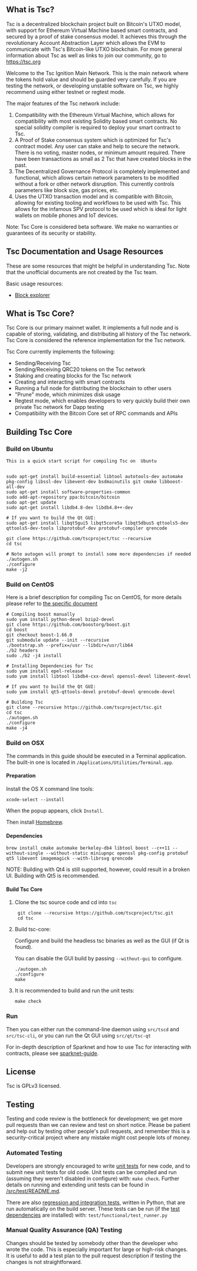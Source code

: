 What is Tsc?
-------------

Tsc is a decentralized blockchain project built on Bitcoin's UTXO model, with support for Ethereum Virtual Machine based smart contracts, and secured by a proof of stake consensus model. It achieves this through the revolutionary Account Abstraction Layer which allows the EVM to communicate with Tsc's Bitcoin-like UTXO blockchain. For more general information about Tsc as well as links to join our community, go to https://tsc.org

Welcome to the Tsc Ignition Main Network. This is the main network where the tokens hold value and should be guarded very carefully. If you are testing the network, or developing unstable software on Tsc, we highly recommend using either testnet or regtest mode. 

The major features of the Tsc network include:

1. Compatibility with the Ethereum Virtual Machine, which allows for compatibility with most existing Solidity based smart contracts. No special solidity compiler is required to deploy your smart contract to Tsc. 
2. A Proof of Stake consensus system which is optimized for Tsc's contract model. Any user can stake and help to secure the network. There is no voting, master nodes, or minimum amount required. There have been transactions as small as 2 Tsc that have created blocks in the past. 
3. The Decentralized Governance Protocol is completely implemented and functional, which allows certain network parameters to be modified without a fork or other network disruption. This currently controls parameters like block size, gas prices, etc. 
4. Uses the UTXO transaction model and is compatible with Bitcoin, allowing for existing tooling and workflows to be used with Tsc. This allows for the infamous SPV protocol to be used which is ideal for light wallets on mobile phones and IoT devices.

Note: Tsc Core is considered beta software. We make no warranties or guarantees of its security or stability.

Tsc Documentation and Usage Resources
---------------

These are some resources that might be helpful in understanding Tsc. Note that the unofficial documents are not created by the Tsc team.

Basic usage resources:

* [Block explorer](http://block.tschain.top/tsc-explorer/)


What is Tsc Core?
------------------

Tsc Core is our primary mainnet wallet. It implements a full node and is capable of storing, validating, and distributing all history of the Tsc network. Tsc Core is considered the reference implementation for the Tsc network. 

Tsc Core currently implements the following:

* Sending/Receiving Tsc
* Sending/Receiving QRC20 tokens on the Tsc network
* Staking and creating blocks for the Tsc network
* Creating and interacting with smart contracts
* Running a full node for distributing the blockchain to other users
* "Prune" mode, which minimizes disk usage
* Regtest mode, which enables developers to very quickly build their own private Tsc network for Dapp testing
* Compatibility with the Bitcoin Core set of RPC commands and APIs


Building Tsc Core
----------

### Build on Ubuntu

    This is a quick start script for compiling Tsc on  Ubuntu


    sudo apt-get install build-essential libtool autotools-dev automake pkg-config libssl-dev libevent-dev bsdmainutils git cmake libboost-all-dev
    sudo apt-get install software-properties-common
    sudo add-apt-repository ppa:bitcoin/bitcoin
    sudo apt-get update
    sudo apt-get install libdb4.8-dev libdb4.8++-dev

    # If you want to build the Qt GUI:
    sudo apt-get install libqt5gui5 libqt5core5a libqt5dbus5 qttools5-dev qttools5-dev-tools libprotobuf-dev protobuf-compiler qrencode

    git clone https://github.com/tscproject/tsc --recursive
    cd tsc

    # Note autogen will prompt to install some more dependencies if needed
    ./autogen.sh
    ./configure 
    make -j2
    
### Build on CentOS

Here is a brief description for compiling Tsc on CentOS, for more details please refer to [the specific document](https://github.com/tscproject/tsc/blob/master/doc/build-unix.md)

    # Compiling boost manually
    sudo yum install python-devel bzip2-devel
    git clone https://github.com/boostorg/boost.git
    cd boost
    git checkout boost-1.66.0
    git submodule update --init --recursive
    ./bootstrap.sh --prefix=/usr --libdir=/usr/lib64
    ./b2 headers
    sudo ./b2 -j4 install
    
    # Installing Dependencies for Tsc
    sudo yum install epel-release
    sudo yum install libtool libdb4-cxx-devel openssl-devel libevent-devel
    
    # If you want to build the Qt GUI:
    sudo yum install qt5-qttools-devel protobuf-devel qrencode-devel
    
    # Building Tsc
    git clone --recursive https://github.com/tscproject/tsc.git
    cd tsc
    ./autogen.sh
    ./configure
    make -j4

### Build on OSX

The commands in this guide should be executed in a Terminal application.
The built-in one is located in `/Applications/Utilities/Terminal.app`.

#### Preparation

Install the OS X command line tools:

`xcode-select --install`

When the popup appears, click `Install`.

Then install [Homebrew](https://brew.sh).

#### Dependencies

    brew install cmake automake berkeley-db4 libtool boost --c++11 --without-single --without-static miniupnpc openssl pkg-config protobuf qt5 libevent imagemagick --with-librsvg qrencode

NOTE: Building with Qt4 is still supported, however, could result in a broken UI. Building with Qt5 is recommended.

#### Build Tsc Core

1. Clone the tsc source code and cd into `tsc`

        git clone --recursive https://github.com/tscproject/tsc.git
        cd tsc

2.  Build tsc-core:

    Configure and build the headless tsc binaries as well as the GUI (if Qt is found).

    You can disable the GUI build by passing `--without-gui` to configure.

        ./autogen.sh
        ./configure
        make

3.  It is recommended to build and run the unit tests:

        make check

### Run

Then you can either run the command-line daemon using `src/tscd` and `src/tsc-cli`, or you can run the Qt GUI using `src/qt/tsc-qt`

For in-depth description of Sparknet and how to use Tsc for interacting with contracts, please see [sparknet-guide](doc/sparknet-guide.md).

License
-------

Tsc is GPLv3 licensed.


Testing
-------

Testing and code review is the bottleneck for development; we get more pull
requests than we can review and test on short notice. Please be patient and help out by testing
other people's pull requests, and remember this is a security-critical project where any mistake might cost people
lots of money.

### Automated Testing

Developers are strongly encouraged to write [unit tests](src/test/README.md) for new code, and to
submit new unit tests for old code. Unit tests can be compiled and run
(assuming they weren't disabled in configure) with: `make check`. Further details on running
and extending unit tests can be found in [/src/test/README.md](/src/test/README.md).

There are also [regression and integration tests](/test), written
in Python, that are run automatically on the build server.
These tests can be run (if the [test dependencies](/test) are installed) with: `test/functional/test_runner.py`

### Manual Quality Assurance (QA) Testing

Changes should be tested by somebody other than the developer who wrote the
code. This is especially important for large or high-risk changes. It is useful
to add a test plan to the pull request description if testing the changes is
not straightforward.